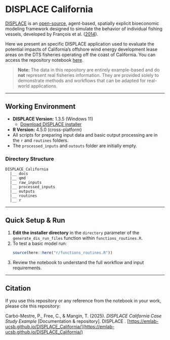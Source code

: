 # DISPLACE California

[DISPLACE](https://displace-project.org) is an [open-source](https://github.com/frabas/DISPLACE_GUI), agent-based, spatially explicit bioeconomic modeling framework designed to simulate the behavior of individual fishing vessels, developed by François et al. ([2014](https://doi.org/10.1139/cjfas-2013-0126)).  

Here we present an specific DISPLACE application used to evaluate the potential impacts of California’s offshore wind energy development lease areas on the DTS fisheries operating off the coast of California. You can access the repository notebook [here](https://emlab-ucsb.github.io/DISPLACE_California/).

> **Note:** The data in this repository are entirely example-based and do **not** represent real fisheries information. They are provided solely to demonstrate methods and workflows that can be adapted for real-world applications.

---

## Working Environment

- **DISPLACE Version:** 1.3.5 (Windows 11)
  - [Download DISPLACE installer](https://displace-project.org/blog/download/)
- **R Version:** 4.5.0 (cross-platform)
- All scripts for preparing input data and basic output processing are in the `r` and `routines` folders.
- The `processed_inputs` and `outouts` folder are initially empty.

### Directory Structure

```
DISPLACE_California
  |__ docs
  |__ qmd
  |__ raw_inputs
  |__ processed_inputs
  |__ outputs
  |__ routines
  |__ r
```

---

## Quick Setup & Run

1. **Edit the installer directory** in the `directory` parameter of the `generate_dis_run_files` function within `functions_routines.R`.
2. To test a basic model run:
    ```r
    source(here::here("r/functions_routines.R"))
    ```
3. Review the notebook to understand the full workflow and input requirements.

---

## Citation

If you use this repository or any reference from the notebook in your work, please cite this repository:  

Carbó-Mestre, P., Free, C., & Mangin, T. (2025). *DISPLACE California Case Study Example* [Documentation & repository]. DISPLACE . [https://emlab-ucsb.github.io/DISPLACE_California/](https://emlab-ucsb.github.io/DISPLACE_California/)
